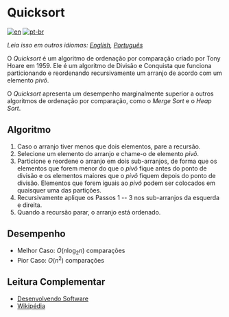 # Quicksort

[![en](https://img.shields.io/badge/lang-en-red.svg)](./README.md) [![pt-br](https://img.shields.io/badge/lang-pt--br-green.svg)](README.pt-br.md)

_Leia isso em outros idiomas: [English](README.md), [Português](README.pt-br.md)_

O _Quicksort_ é um algoritmo de ordenação por comparação criado por Tony Hoare
em 1959. Ele é um algoritmo de Divisão e Conquista que funciona particionando e
reordenando recursivamente um arranjo de acordo com um elemento _pivô_.

O _Quicksort_ apresenta um desempenho marginalmente superior a outros algoritmos
de ordenação por comparação, como o _Merge Sort_ e o _Heap Sort_.

## Algoritmo

1. Caso o arranjo tiver menos que dois elementos, pare a recursão.
2. Selecione um elemento do arranjo e chame-o de elemento _pivô_.
3. Particione e reordene o arranjo em dois sub-arranjos, de forma que os
elementos que forem menor do que o _pivô_ fique antes do ponto de divisão e os
elementos maiores que o _pivô_ fiquem depois do ponto de divisão. Elementos que
forem iguais ao _pivô_ podem ser colocados em quaisquer uma das partições.
4. Recursivamente aplique os Passos 1 -- 3 nos sub-arranjos da esquerda e direita.
5. Quando a recursão parar, o arranjo está ordenado.

## Desempenho

- Melhor Caso: $O(n \log_2 n)$ comparações
- Pior Caso: $O(n^2)$ comparações

## Leitura Complementar

- [Desenvolvendo Software](http://desenvolvendosoftware.com.br/algoritmos/ordenacao/quicksort.html)
- [Wikipédia](https://pt.wikipedia.org/wiki/Quicksort)
